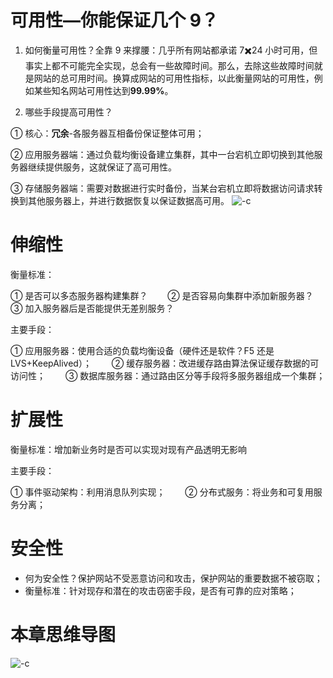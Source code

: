 # 可用性—你能保证几个 9？

1.  如何衡量可用性？全靠 9 来撑腰：几乎所有网站都承诺 7✖️24 小时可用，但事实上都不可能完全实现，总会有一些故障时间。那么，去除这些故障时间就是网站的总可用时间。换算成网站的可用性指标，以此衡量网站的可用性，例如某些知名网站可用性达到**99.99%**。

2.  哪些手段提高可用性？

① 核心：**冗余**-各服务器互相备份保证整体可用；

② 应用服务器端：通过负载均衡设备建立集群，其中一台宕机立即切换到其他服务器继续提供服务，这就保证了高可用性。

③ 存储服务器端：需要对数据进行实时备份，当某台宕机立即将数据访问请求转换到其他服务器上，并进行数据恢复以保证数据高可用。 ![-c](http://om1o84p1p.bkt.clouddn.com/2017-03-14-242111350649531.jpg)

# 伸缩性

衡量标准：

① 是否可以多态服务器构建集群？　　 ② 是否容易向集群中添加新服务器？　　 ③ 加入服务器后是否能提供无差别服务？

主要手段：

① 应用服务器：使用合适的负载均衡设备（硬件还是软件？F5 还是 LVS+KeepAlived）；　　 ② 缓存服务器：改进缓存路由算法保证缓存数据的可访问性；　　 ③ 数据库服务器：通过路由区分等手段将多服务器组成一个集群；

# 扩展性

衡量标准：增加新业务时是否可以实现对现有产品透明无影响

主要手段：

① 事件驱动架构：利用消息队列实现；　　 ② 分布式服务：将业务和可复用服务分离；

# 安全性

- 何为安全性？保护网站不受恶意访问和攻击，保护网站的重要数据不被窃取；
- 衡量标准：针对现存和潜在的攻击窃密手段，是否有可靠的应对策略；

# 本章思维导图

![-c](http://om1o84p1p.bkt.clouddn.com/2017-03-14-241619559398417.jpg)
